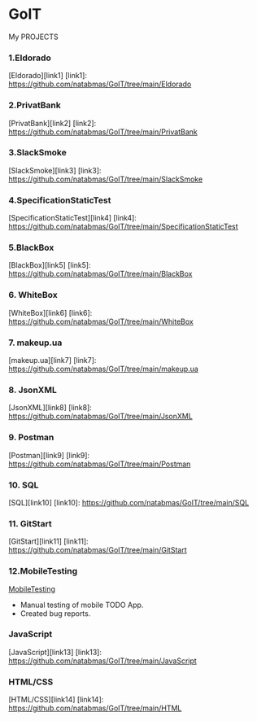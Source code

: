 # GoIT
My PROJECTS

### 1.Eldorado 
[Eldorado][link1]
[link1]: https://github.com/natabmas/GoIT/tree/main/Eldorado

### 2.PrivatBank 
[PrivatBank][link2]
[link2]: https://github.com/natabmas/GoIT/tree/main/PrivatBank

### 3.SlackSmoke 
[SlackSmoke][link3]
[link3]: https://github.com/natabmas/GoIT/tree/main/SlackSmoke

### 4.SpecificationStaticTest 
[SpecificationStaticTest][link4]
[link4]: https://github.com/natabmas/GoIT/tree/main/SpecificationStaticTest

### 5.BlackBox
[BlackBox][link5]
[link5]: https://github.com/natabmas/GoIT/tree/main/BlackBox

### 6. WhiteBox
[WhiteBox][link6]
[link6]: https://github.com/natabmas/GoIT/tree/main/WhiteBox

### 7. makeup.ua
[makeup.ua][link7]
[link7]: https://github.com/natabmas/GoIT/tree/main/makeup.ua

### 8. JsonXML
[JsonXML][link8]
[link8]: https://github.com/natabmas/GoIT/tree/main/JsonXML

### 9. Postman
[Postman][link9]
[link9]: https://github.com/natabmas/GoIT/tree/main/Postman

### 10. SQL
[SQL][link10]
[link10]: https://github.com/natabmas/GoIT/tree/main/SQL

### 11. GitStart
[GitStart][link11]
[link11]: https://github.com/natabmas/GoIT/tree/main/GitStart

### 12.MobileTesting 
[MobileTesting][link12]
- Manual testing of mobile TODO App.
- Created bug reports.
  
[link12]: https://github.com/natabmas/GoIT/tree/main/MobileTesting

###  JavaScript
[JavaScript][link13]
[link13]: https://github.com/natabmas/GoIT/tree/main/JavaScript

### HTML/CSS
[HTML/CSS][link14]
[link14]: https://github.com/natabmas/GoIT/tree/main/HTML
